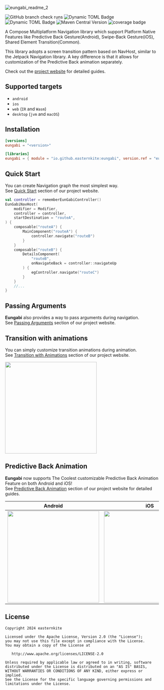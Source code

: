 
![eungabi_readme_2](https://github.com/user-attachments/assets/d5204427-b2e9-4285-bee4-2495ce31bb83)

![GitHub branch check runs](https://img.shields.io/github/check-runs/easternkite/eungabi/main)
![Dynamic TOML Badge](https://img.shields.io/badge/dynamic/toml?url=https%3A%2F%2Fraw.githubusercontent.com%2Feasternkite%2Feungabi%2Frefs%2Fheads%2Fmain%2Fgradle%2Flibs.versions.toml&query=%24.versions.kotlin&logo=Kotlin&label=Kotlin&color=purple)
![Dynamic TOML Badge](https://img.shields.io/badge/dynamic/toml?url=https%3A%2F%2Fraw.githubusercontent.com%2Feasternkite%2Feungabi%2Frefs%2Fheads%2Fmain%2Fgradle%2Flibs.versions.toml&query=%24.versions.cmp-plugin&logo=Jetpack%20Compose&label=Compose%20Multiplatform&color=blue)
![Maven Central Version](https://img.shields.io/maven-central/v/io.github.easternkite/eungabi?link=https%3A%2F%2Fcentral.sonatype.com%2Fartifact%2Fio.github.easternkite%2Feungabi&link=https%3A%2F%2Fcentral.sonatype.com%2Fartifact%2Fio.github.easternkite%2Feungabi)
![coverage badge](https://img.shields.io/endpoint?url=https://gist.githubusercontent.com/easternkite/9699425e3de326e1772351520d991821/raw/723d96577469774a11185f2bb087eb9ba130acbc/eungabi-coverage-badge.json)

A Compose Multiplatform Navigation library which support Platform Native Features like Predictive Back Gesture(Android), Swipe-Back Gesture(iOS), Shared Element Transition(Common).  

This library adopts a screen transition pattern based on NavHost, similar to the Jetpack Navigation library. A key difference is that it allows for customization of the Predictive Back animation separately. 

Check out the [project website](https://easternkite.github.io/eungabi) for detailed guides.

## Supported targets
* `android`
* `ios`
* `web` (`IR` and `Wasm`)
* `desktop` (`jvm` and `macOS`)

## Installation
```toml
[versions]
eungabi = "<version>"

[libraries]
eungabi = { module = "io.github.easternkite:eungabi", version.ref = "eungabi" }
```

## Quick Start
You can create Navigation graph the most simplest way.  
See [Quick Start](https://easternkite.github.io/eungabi/getting-started/quick-start/) section of our project website.

```kotlin
val controller = rememberEunGabiController()
EunGabiNavHost(
    modifier = Modifier,
    controller = controller,
    startDestination = "routeA",
) {
    composable("routeA") {
        MainComponent("routeA") {
            controller.navigate("routeB")
        }
    }
    composable("routeB") {
        DetailsComponent(
            "routeB",
            onNavigateBack = controller::navigateUp
        ) {
            egController.navigate("routeC")
        }
    }
    //...
}
```
## Passing Arguments
**Eungabi** also provides a way to pass arguments during navigation.  
See [Passing Arguments](https://easternkite.github.io/eungabi/navigation/passing-arguments/) section of our project website.

## Transition with animations
You can simply customize transition animations during animation.  
See [Transition with Animations](https://easternkite.github.io/eungabi/navigation/animate-transitions-between-destinations/) section of our project website.

<img src="https://github.com/user-attachments/assets/265d1f11-9877-4fa2-a1d3-72b13d33f1e0" width="300"/>

## Predictive Back Animation
**Eungabi** now supports The Coolest customizable Predictive Back Animation Feature on both Android and iOS!  
See [Predictive Back Animation](https://easternkite.github.io/eungabi/navigation/animate-transitions-between-destinations/#predictive-back-swipe-back-gesture) section of our project website for detailed guides.

|Android|iOS|
|------|---|
|<img src="https://github.com/user-attachments/assets/d29d6927-75f0-4c8b-826a-3b130941f78a" width="300"/>|<img src="https://github.com/user-attachments/assets/80602ba6-1ed9-4d50-88ae-602dacca76e5" width="300"/>|

## License
```
Copyright 2024 easternkite

Licensed under the Apache License, Version 2.0 (the "License");
you may not use this file except in compliance with the License.
You may obtain a copy of the License at

   http://www.apache.org/licenses/LICENSE-2.0

Unless required by applicable law or agreed to in writing, software
distributed under the License is distributed on an "AS IS" BASIS,
WITHOUT WARRANTIES OR CONDITIONS OF ANY KIND, either express or implied.
See the License for the specific language governing permissions and
limitations under the License.
```
